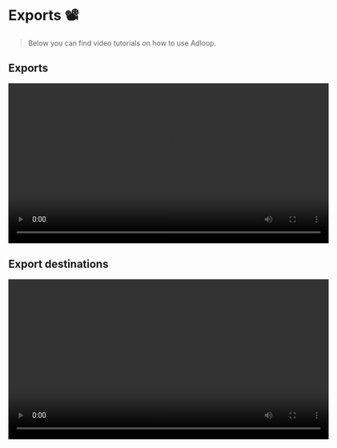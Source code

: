 # Exports 📽

> Below you can find video tutorials on how to use Adloop.


## Exports
<video width="640" controls>
  <source src="https://www.youtube.com/watch?v=nG_GQBbaad0&list=PLQ4YExrLQZJK_n0ICcYT5ijp1bY743qYP&index=27&ab_channel=AdloopMediaOptimizationPlatform" type="video/mp4">
</video>

## Export destinations
<video width="640" controls>
  <source src="https://www.youtube.com/watch?v=t9VKwNOoEp0&list=PLQ4YExrLQZJK_n0ICcYT5ijp1bY743qYP&index=18&ab_channel=AdloopMediaOptimizationPlatform" type="video/mp4">
</video>